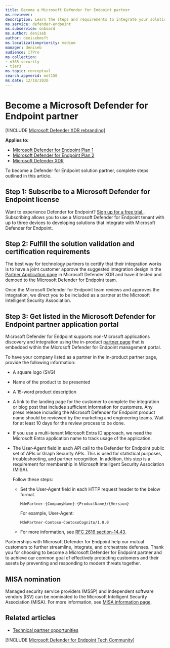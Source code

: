 ```yaml
---
title: Become a Microsoft Defender for Endpoint partner
ms.reviewer:
description: Learn the steps and requirements to integrate your solution with Microsoft Defender for Endpoint and be a partner.
ms.service: defender-endpoint
ms.subservice: onboard
ms.author: deniseb
author: denisebmsft
ms.localizationpriority: medium
manager: deniseb
audience: ITPro
ms.collection: 
- m365-security
- tier3
ms.topic: conceptual
search.appverid: met150
ms.date: 12/18/2020
---
```


# Become a Microsoft Defender for Endpoint partner

[!INCLUDE [Microsoft Defender XDR rebranding](../includes/microsoft-defender.md)]

**Applies to:**

- [Microsoft Defender for Endpoint Plan 1](microsoft-defender-endpoint.md)
- [Microsoft Defender for Endpoint Plan 2](microsoft-defender-endpoint.md)
- [Microsoft Defender XDR](/defender-xdr)


To become a Defender for Endpoint solution partner, complete steps outlined in this article.

## Step 1: Subscribe to a Microsoft Defender for Endpoint license

Want to experience Defender for Endpoint? [Sign up for a free trial.](https://go.microsoft.com/fwlink/p/?linkid=2225630). Subscribing allows you to use a Microsoft Defender for Endpoint tenant with up to three devices to developing solutions that integrate with Microsoft Defender for Endpoint.

## Step 2: Fulfill the solution validation and certification requirements

The best way for technology partners to certify that their integration works is to have a joint customer approve the suggested integration design in the [Partner Application page](https://security.microsoft.com/interoperability/partnersapps) in Microsoft Defender XDR and have it tested and demoed to the Microsoft Defender for Endpoint team.

Once the Microsoft Defender for Endpoint team reviews and approves the integration, we direct you to be included as a partner at the Microsoft Intelligent Security Association.

## Step 3: Get listed in the Microsoft Defender for Endpoint partner application portal

Microsoft Defender for Endpoint supports non-Microsoft applications discovery and integration using the in-product [partner page](partner-applications.md) that is embedded within the Microsoft Defender for Endpoint management portal.

To have your company listed as a partner in the in-product partner page, provide the following information:

- A square logo (SVG)
- Name of the product to be presented
- A 15-word product description
- A link to the landing page for the customer to complete the integration or blog post that includes sufficient information for customers. Any press release including the Microsoft Defender for Endpoint product name should be reviewed by the marketing and engineering teams. Wait for at least 10 days for the review process to be done.
- If you use a multi-tenant Microsoft Entra ID approach, we need the Microsoft Entra application name to track usage of the application.
- The User-Agent field in each API call to the Defender for Endpoint public set of APIs or Graph Security APIs. This is used for statistical purposes, troubleshooting, and partner recognition. In addition, this step is a requirement for membership in Microsoft Intelligent Security Association (MISA).

   Follow these steps:

   - Set the User-Agent field in each HTTP request header to the below format.

     ```http
     MdePartner-{CompanyName}-{ProductName}/{Version}
     ```

     For example, User-Agent:

     ```http
     MdePartner-Contoso-ContosoCognito/1.0.0
     ```

   - For more information, see [RFC 2616 section-14.43](https://tools.ietf.org/html/rfc2616#section-14.43).

Partnerships with Microsoft Defender for Endpoint help our mutual customers to further streamline, integrate, and orchestrate defenses. Thank you for choosing to become a Microsoft Defender for Endpoint partner and to achieve our common goal of effectively protecting customers and their assets by preventing and responding to modern threats together.

## MISA nomination 

Managed security service providers (MSSP) and independent software vendors (ISV) can be nominated to the Microsoft Intelligent Security Association (MISA). For more information, see [MISA information page](https://www.microsoft.com/security/business/intelligent-security-association).


## Related articles

- [Technical partner opportunities](partner-integration.md)

[!INCLUDE [Microsoft Defender for Endpoint Tech Community](../includes/defender-mde-techcommunity.md)]

